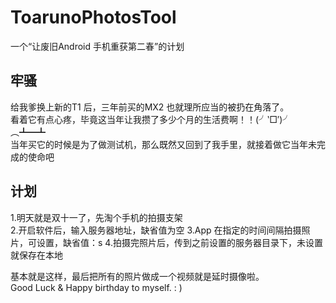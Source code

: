 # ToarunoPhotosTool
一个“让废旧Android 手机重获第二春”的计划    

## 牢骚
给我爹换上新的T1 后，三年前买的MX2 也就理所应当的被扔在角落了。     
看着它有点心疼，毕竟这当年让我攒了多少个月的生活费啊！！(╯‵□′)╯︵┻━┻     
当年买它的时候是为了做测试机，那么既然又回到了我手里，就接着做它当年未完成的使命吧    

## 计划
1.明天就是双十一了，先淘个手机的拍摄支架     
2.开启软件后，输入服务器地址，缺省值为空
3.App 在指定的时间间隔拍摄照片，可设置，缺省值：s
4.拍摄完照片后，传到之前设置的服务器目录下，未设置就保存在本地
     
基本就是这样，最后把所有的照片做成一个视频就是延时摄像啦。    
Good Luck & Happy birthday to myself. : )
